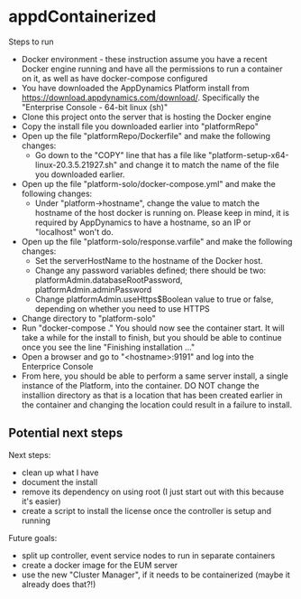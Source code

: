 # appdContainerized
Steps to run
- Docker environment - these instruction assume you have a recent Docker engine running and have all the permissions to run a container on it, as well as have docker-compose configured
- You have downloaded the AppDynamics Platform install from https://download.appdynamics.com/download/. Specifically the "Enterprise Console - 64-bit linux (sh)"
- Clone this project onto the server that is hosting the Docker engine
- Copy the install file you downloaded earlier into "platformRepo"
- Open up the file "platformRepo/Dockerfile" and make the following changes:
  - Go down to the "COPY" line that has a file like "platform-setup-x64-linux-20.3.5.21927.sh" and change it to match the name of the file you downloaded earlier.
- Open up the file "platform-solo/docker-compose.yml" and make the following changes:
  - Under "platform->hostname", change the value to match the hostname of the host docker is running on. Please keep in mind, it is required by AppDynamics to have a hostname, so an IP or "localhost" won't do.
- Open up the file "platform-solo/response.varfile" and make the following changes:
  - Set the serverHostName to the hostname of the Docker host.
  - Change any password variables defined; there should be two: platformAdmin.databaseRootPassword, platformAdmin.adminPassword
  - Change platformAdmin.useHttps$Boolean value to true or false, depending on whether you need to use HTTPS
- Change directory to "platform-solo"
- Run "docker-compose ." You should now see the container start. It will take a while for the install to finish, but you should be able to continue once you see the line "Finishing installation ..."
- Open a browser and go to "&lt;hostname&gt;:9191" and log into the Enterprice Console
- From here, you should be able to perform a same server install, a single instance of the Platform, into the container. DO NOT change the installion directory as that is a location that has been created earlier in the container and changing the location could result in a failure to install.

## Potential next steps
Next steps:
- clean up what I have
- document the install
- remove its dependency on using root (I just start out with this because it's easier)
- create a script to install the license once the controller is setup and running

Future goals:
- split up controller, event service nodes to run in separate containers
- create a docker image for the EUM server
- use the new "Cluster Manager", if it needs to be containerized (maybe it already does that?!)

